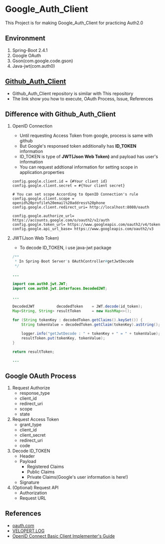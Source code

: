 # Google_Auth_Client
This Project is for making Google_Auth_Client for practicing Auth2.0



## Environment

1. Spring-Boot 2.4.1
2. Google OAuth
3. Gson(com.google.code.gson)
4. Java-jwt(com.auth0)



## [Github_Auth_Client](https://github.com/nicesick/Github_Auth_Client)

* Github_Auth_Client repository is similar with This repository
* The link show you how to execute, OAuth Process, Issue, References



## Difference with Github_Auth_Client

1. OpenID Connection

   * Until requesting Access Token from google, process is same with github
   * But Google's responsed token additionally has **ID_TOKEN** information
   * ID_TOKEN is type of **JWT(Json Web Token)** and payload has user's information
   * You can request addtional information for setting scope in application.properties

   ```properties
   config.google.client.id = {#Your client id}
   config.google.client.secret = #{Your client secret}
   
   # You can set scope According to OpenID Connection's rule
   config.google.client.scope = openid%20profile%20email%20address%20phone
   config.google.client.redirect_uri= http://localhost:8080/oauth
   
   config.google.authorize_url= https://accounts.google.com/o/oauth2/v2/auth
   config.google.token_url= https://www.googleapis.com/oauth2/v4/token
   config.google.api_url_base= https://www.googleapis.com/oauth2/v3
   ```
   



2. JWT(Json Web Token)

   * To decode ID_TOKEN, i use java-jwt package

   ```java
   /**
    * In Spring-Boot Server's OAuthController#getJwtDecode
    */
   
   ...
   
   import com.auth0.jwt.JWT;
   import com.auth0.jwt.interfaces.DecodedJWT;
   
   ...
       
   DecodedJWT          decodedToken    = JWT.decode(id_token);
   Map<String, String> resultToken     = new HashMap<>();
   
   for (String tokenKey : decodedToken.getClaims().keySet()) {
       String tokenValue = decodedToken.getClaim(tokenKey).asString();
   
       logger.info("getJwtDecode : " + tokenKey + " = " + tokenValue);
       resultToken.put(tokenKey, tokenValue);
   }
   
   return resultToken;
   
   ...
   ```



## Google OAuth Process

1. Request Authorize
   * response_type
   * client_id
   * redirect_uri
   * scope
   * state
2. Request Access Token
   * grant_type
   * client_id
   * client_secret
   * redirect_uri
   * code
3. Decode ID_TOKEN
   * Header
   * Payload
     * Registered Claims
     * Public Claims
     * Private Claims(Google's user information is here!)
   * Signature
4. (Optional) Request API
   * Authorization
   * Request URL



## References
* [oauth.com](https://www.oauth.com/)
* [VELOPERT.LOG](https://velopert.com/2389)
* [OpenID Connect Basic Client Implementer's Guide](https://openid.net/specs/openid-connect-basic-1_0.html)
